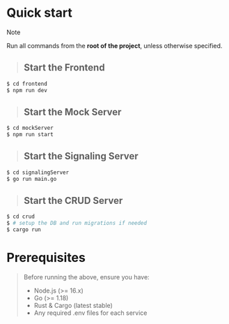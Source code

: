 # Quick start
> [!NOTE]
> Run all commands from the **root of the project**, unless otherwise specified.

> ## Start the Frontend

```bash
$ cd frontend
$ npm run dev
```

> ## Start the Mock Server

```bash
$ cd mockServer
$ npm run start
```

> ## Start the Signaling Server

```bash
$ cd signalingServer
$ go run main.go
```

> ## Start the CRUD Server

```bash
$ cd crud
$ # setup the DB and run migrations if needed
$ cargo run
```


# Prerequisites
> Before running the above, ensure you have:
> - Node.js (>= 16.x)
> - Go (>= 1.18)
> - Rust & Cargo (latest stable)
> - Any required .env files for each service
